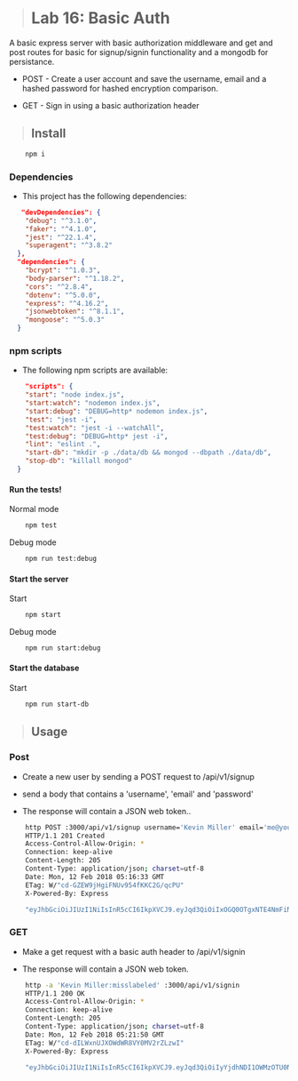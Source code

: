 ># Lab 16: Basic Auth

 A basic express server with basic authorization middleware and get and post routes for basic for signup/signin functionality and a mongodb for persistance.

  - POST - Create a user account and save the username, email and a hashed password for hashed encryption comparison. 

  - GET - Sign in using a basic authorization header

>## Install

```BASH
    npm i
```

### Dependencies 

- This project has the following dependencies:

```JSON
   "devDependencies": {
    "debug": "^3.1.0",
    "faker": "^4.1.0",
    "jest": "^22.1.4",
    "superagent": "^3.8.2"
  },
  "dependencies": {
    "bcrypt": "^1.0.3",
    "body-parser": "^1.18.2",
    "cors": "^2.8.4",
    "dotenv": "^5.0.0",
    "express": "^4.16.2",
    "jsonwebtoken": "^8.1.1",
    "mongoose": "^5.0.3"
  }
```

### npm scripts

- The following npm scripts are available:

```JSON
    "scripts": {
    "start": "node index.js",
    "start:watch": "nodemon index.js",
    "start:debug": "DEBUG=http* nodemon index.js",
    "test": "jest -i",
    "test:watch": "jest -i --watchAll",
    "test:debug": "DEBUG=http* jest -i",
    "lint": "eslint .",
    "start-db": "mkdir -p ./data/db && mongod --dbpath ./data/db",
    "stop-db": "killall mongod"
  }
```

#### Run the tests!

Normal mode

```BASH
    npm test
```

Debug mode

```BASH
    npm run test:debug
```

#### Start the server

Start

```BASH
    npm start
```

Debug mode

```BASH
    npm run start:debug
```


#### Start the database

Start

```BASH
    npm run start-db
```


>## Usage

### Post

  - Create a new user by sending a POST request to /api/v1/signup 
  
  - send a body that contains a 'username', 'email' and 'password'

  - The response will contain a JSON web token..


```BASH
    http POST :3000/api/v1/signup username='Kevin Miller' email='me@you.com' password='misslabeled'
    HTTP/1.1 201 Created
    Access-Control-Allow-Origin: *
    Connection: keep-alive
    Content-Length: 205
    Content-Type: application/json; charset=utf-8
    Date: Mon, 12 Feb 2018 05:16:33 GMT
    ETag: W/"cd-GZEW9jHgiFNUv954fKKC2G/qcPU"
    X-Powered-By: Express

    "eyJhbGciOiJIUzI1NiIsInR5cCI6IkpXVCJ9.eyJqd3QiOiIxOGQ0OTgxNTE4NmFiNDNmYzRmOWY3MDIyMGY0NjAxOTQ4OThjYjdhNjMwMWMxNjE3ZWU0NTgyMGFmYzQ5NjFlIiwiaWF0IjoxNTE4NDEyNTkzfQ._RUwIlfPOjl0XNs-WCW-bt8RN_GyGtfoVFzIFqIWwls"
```

### GET 

  - Make a get request with a basic auth header to /api/v1/signin 
  
  - The response will contain a JSON web token.

```BASH
    http -a 'Kevin Miller:misslabeled' :3000/api/v1/signin
    HTTP/1.1 200 OK
    Access-Control-Allow-Origin: *
    Connection: keep-alive
    Content-Length: 205
    Content-Type: application/json; charset=utf-8
    Date: Mon, 12 Feb 2018 05:21:50 GMT
    ETag: W/"cd-dILWxnUJXOWdWR8VY0MV2rZLzwI"
    X-Powered-By: Express

    "eyJhbGciOiJIUzI1NiIsInR5cCI6IkpXVCJ9.eyJqd3QiOiIyYjdhNDI1OWMzOTU0NmQyOTE3MjBlYzljYzJlZjA4YjBhMTYwOTY0MmY5YzFmMGM5OGViOTI3MWNiOWQzOWMzIiwiaWF0IjoxNTE4NDEyOTEwfQ.m12eAlQwPTYugoq9OkQogvzhujZfg-y4pqgy3R3EmHY"

```

